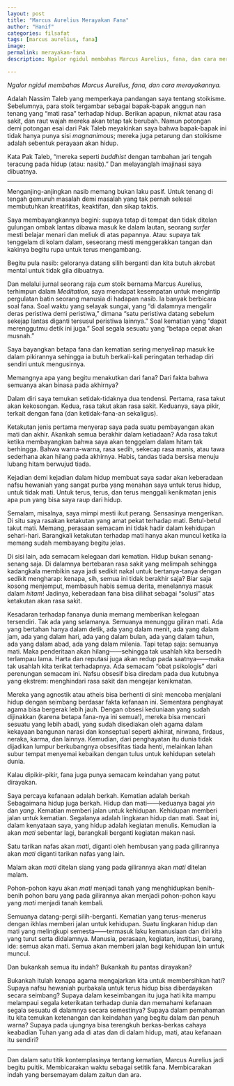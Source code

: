 ```yaml
---
layout: post
title: "Marcus Aurelius Merayakan Fana"
author: "Hanif" 
categories: filsafat
tags: [marcus aurelius, fana]
image: 
permalink: merayakan-fana
description: Ngalor ngidul membahas Marcus Aurelius, fana, dan cara merayakannya.

---
```


*Ngalor ngidul membahas Marcus Aurelius, fana, dan cara merayakannya.* <!--more-->

Adalah Nassim Taleb yang memperkaya pandangan saya tentang stoikisme. Sebelumnya, para stoik tergambar sebagai bapak-bapak anggun nan tenang yang “mati rasa” terhadap hidup. Berikan apapun, nikmat atau rasa sakit, dan raut wajah mereka akan tetap tak berubah. Namun potongan demi potongan esai dari Pak Taleb meyakinkan saya bahwa bapak-bapak ini tidak hanya punya sisi *magnanimous*; mereka juga petarung dan stoikisme adalah sebentuk perayaan akan hidup. 

Kata Pak Taleb, “mereka seperti *buddhist* dengan tambahan jari tengah teracung pada hidup (atau: nasib).” Dan melayanglah imajinasi saya dibuatnya. 

***

Menganjing-anjingkan nasib memang bukan laku pasif. Untuk tenang di tengah gemuruh masalah demi masalah yang tak pernah selesai membutuhkan kreatifitas, keaktifan, dan sikap taktis. 

Saya membayangkannya begini: supaya tetap di tempat dan tidak ditelan gulungan ombak lantas dibawa masuk ke dalam lautan, seorang *surfer* mesti belajar menari dan meliuk di atas papannya. Atau: supaya tak tenggelam di kolam dalam, seseorang mesti menggerakkan tangan dan kakinya begitu rupa untuk terus mengambang. 

Begitu pula nasib: geloranya datang silih berganti dan kita butuh akrobat mental untuk tidak gila dibuatnya. 

Dan melalui jurnal seorang raja *cum* stoik bernama Marcus Aurelius, terhimpun dalam *Meditation*, saya mendapat kesempatan untuk mengintip pergulatan batin seorang manusia di hadapan nasib. Ia banyak berbicara soal fana. Soal waktu yang selayak sungai, yang “di dalamnya mengalir deras peristiwa demi peristiwa,” dimana “satu peristiwa datang sebelum sekejap lantas diganti tersusul peristiwa lainnya.” Soal kematian yang “dapat merenggutmu detik ini juga.” Soal segala sesuatu yang “betapa cepat akan musnah.” 

Saya bayangkan betapa fana dan kematian sering menyelinap masuk ke dalam pikirannya sehingga ia butuh berkali-kali peringatan terhadap diri sendiri untuk mengusirnya. 

Memangnya apa yang begitu menakutkan dari fana? Dari fakta bahwa semuanya akan binasa pada akhirnya?

Dalam diri saya temukan setidak-tidaknya dua tendensi. Pertama, rasa takut akan kekosongan. Kedua, rasa takut akan rasa sakit. Keduanya, saya pikir, terkait dengan fana (dan ketidak-fana-an sekaligus). 

Ketakutan jenis pertama menyerap saya pada suatu pembayangan akan mati dan akhir. Akankah semua berakhir dalam ketiadaan? Ada rasa takut ketika membayangkan bahwa saya akan tenggelam dalam hitam tak berhingga. Bahwa warna-warna, rasa sedih, sekecap rasa manis, atau tawa sederhana akan hilang pada akhirnya. Habis, tandas tiada bersisa menuju lubang hitam berwujud tiada.

Kejadian demi kejadian dalam hidup membuat saya sadar akan keberadaan nafsu hewaniah yang sangat purba yang menahan saya untuk terus hidup, untuk tidak mati. Untuk terus, terus, dan terus menggali kenikmatan jenis apa pun yang bisa saya raup dari hidup. 

Semalam, misalnya, saya mimpi mesti ikut perang. Sensasinya mengerikan. Di situ saya rasakan ketakutan yang amat pekat terhadap mati. Betul-betul takut mati. Memang, perasaan semacam ini tidak hadir dalam kehidupan sehari-hari. Barangkali ketakutan terhadap mati hanya akan muncul ketika ia memang sudah membayang begitu jelas. 

Di sisi lain, ada semacam kelegaan dari kematian. Hidup bukan senang-senang saja. Di dalamnya bertebaran rasa sakit yang melimpah sehingga kadangkala membikin saya jadi sedikit nakal untuk bertanya-tanya dengan sedikit mengharap: kenapa, sih, semua ini tidak berakhir saja? Biar saja kosong menjemput, membasuh habis semua derita, menelannya masuk dalam *hitam*! Jadinya, keberadaan fana bisa dilihat sebagai “solusi” atas ketakutan akan rasa sakit. 

Kesadaran terhadap fananya dunia memang memberikan kelegaan tersendiri. Tak ada yang selamanya. Semuanya menunggu giliran mati. Ada yang bertahan hanya dalam detik, ada yang dalam menit, ada yang dalam jam, ada yang dalam hari, ada yang dalam bulan, ada yang dalam tahun, ada yang dalam abad, ada yang dalam milenia. Tapi tetap saja: semuanya mati. Maka penderitaan akan hilang——sehingga tak usahlah kita bersedih terlampau lama. Harta dan reputasi juga akan redup pada saatnya——maka tak usahlah kita terikat terhadapnya. Ada semacam “obat psikologis” dari perenungan semacam ini. Nafsu obsesif bisa diredam pada dua kutubnya yang ekstrem: menghindari rasa sakit dan mengejar kenikmatan. 

Mereka yang agnostik atau atheis bisa berhenti di sini: mencoba menjalani hidup dengan seimbang berdasar fakta kefanaan ini. Sementara penghayat agama bisa bergerak lebih jauh. Dengan obsesi keduniaan yang sudah dijinakkan (karena betapa fana-nya ini semua!), mereka bisa mencari sesuatu yang lebih abadi, yang sudah disediakan oleh agama dalam kekayaan bangunan narasi dan konseptual seperti akhirat, nirwana, firdaus, neraka, karma, dan lainnya. Kemudian, dari penghayatan itu dunia tidak dijadikan lumpur berkubangnya obsesifitas tiada henti, melainkan lahan subur tempat menyemai kebaikan dengan tulus untuk kehidupan setelah dunia. 

Kalau dipikir-pikir, fana juga punya semacam keindahan yang patut dirayakan. 

Saya percaya kefanaan adalah berkah. Kematian adalah berkah Sebagaimana hidup juga berkah. Hidup dan mati——keduanya bagai *yin* dan *yang*. Kematian memberi jalan untuk kehidupan. Kehidupan memberi jalan untuk kematian. Segalanya adalah lingkaran hidup dan mati. Saat ini, dalam kenyataan saya, yang hidup adalah kegiatan menulis. Kemudian ia akan *mati* sebentar lagi, barangkali berganti kegiatan makan nasi. 

Satu tarikan nafas akan *mati*, diganti oleh hembusan yang pada gilirannya akan *mati* diganti tarikan nafas yang lain. 

Malam akan *mati* ditelan siang yang pada gilirannya akan *mati* ditelan malam. 

Pohon-pohon kayu akan *mati* menjadi tanah yang menghidupkan benih-benih pohon baru yang pada gilirannya akan menjadi pohon-pohon kayu yang *mati* menjadi tanah kembali. 

Semuanya datang-pergi silih-berganti. Kematian yang terus-menerus dengan ikhlas memberi jalan untuk kehidupan. Suatu lingkaran hidup dan mati yang melingkupi semesta——termasuk laku kemanusiaan dan diri kita yang turut serta didalamnya. Manusia, perasaan, kegiatan, institusi, barang, ide: semua akan mati. Semua akan memberi jalan bagi kehidupan lain untuk muncul. 

Dan bukankah semua itu indah? Bukankah itu pantas dirayakan?

Bukankah itulah kenapa agama mengajarkan kita untuk membersihkan hati? Supaya nafsu hewaniah purbakala untuk terus hidup bisa diberdayakan secara seimbang? Supaya dalam keseimbangan itu juga hati kita mampu melampaui segala keterikatan terhadap dunia dan memahami kefanaan segala sesuatu di dalamnya secara semestinya? Supaya dalam pemahaman itu kita temukan ketenangan dan keindahan yang begitu dalam dan penuh warna? Supaya pada ujungnya bisa terengkuh berkas-berkas cahaya keabadian Tuhan yang ada di atas dan di dalam hidup, mati, atau kefanaan itu sendiri?

***

Dan dalam satu titik kontemplasinya tentang kematian, Marcus Aurelius jadi begitu puitik. Membicarakan waktu sebagai setitik fana. Membicarakan indah yang bersemayam dalam zaitun dan ara. 

